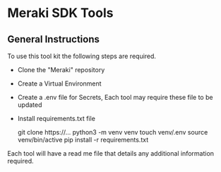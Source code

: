 # Meraki SDK Tools

## General Instructions

To use this tool kit the following steps are required. 

- Clone the "Meraki" repository
- Create a Virtual Environment
- Create a .env file for Secrets, Each tool may require these file to be updated
- Install requirements.txt file

    git clone https://...
    python3 -m venv venv
    touch venv/.env
    source venv/bin/active
    pip install -r requirements.txt

Each tool will have a read me file that details any additional information required. 


